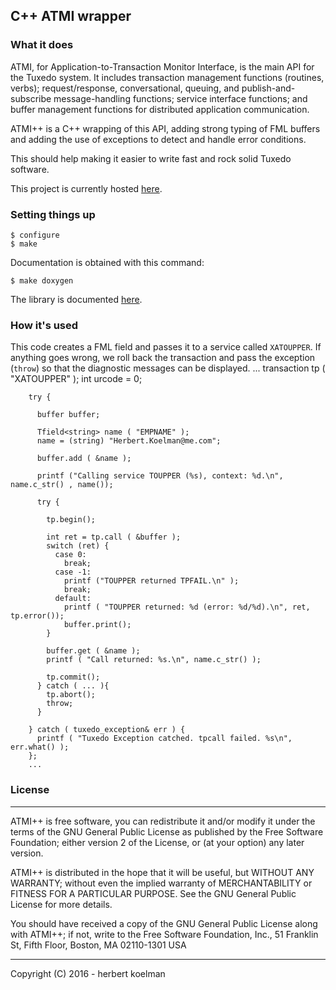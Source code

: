 ## C++ ATMI wrapper

### What it does

ATMI, for Application-to-Transaction Monitor Interface, is the main API for the Tuxedo system. It includes transaction 
management functions (routines, verbs); request/response, conversational, queuing, and publish-and-subscribe message-handling
functions; service interface functions; and buffer management functions for distributed application communication.

ATMI++ is a C++ wrapping of this API,  adding strong typing of FML buffers and adding the use of exceptions to detect and handle error conditions. 

This should help making it easier to write fast and rock solid Tuxedo software.

This project is currently hosted <a href="http://herbertkoelman.github.com/cpp-atmi">here</a>.

### Setting things up

    $ configure
    $ make

Documentation is obtained with this command:

    $ make doxygen

The library is documented [here](http://herbertkoelman.github.io/cpp-atmi/doc/html/).

###  How it's used

This code creates a FML field and passes it to a service called `XATOUPPER`. If anything goes wrong, we roll back the transaction and pass the exception (`throw`) so that the diagnostic messages can be displayed.
        ...
        transaction tp ( "XATOUPPER" );
        int urcode = 0;

        try {

          buffer buffer;

          Tfield<string> name ( "EMPNAME" );
          name = (string) "Herbert.Koelman@me.com";

          buffer.add ( &name );

          printf ("Calling service TOUPPER (%s), context: %d.\n", name.c_str() , name());

          try {

            tp.begin();

            int ret = tp.call ( &buffer );
            switch (ret) {
              case 0:
                break;
              case -1:
                printf ("TOUPPER returned TPFAIL.\n" );
                break;
              default:
                printf ( "TOUPPER returned: %d (error: %d/%d).\n", ret, tp.error());
                buffer.print();
            }

            buffer.get ( &name );
            printf ( "Call returned: %s.\n", name.c_str() );

            tp.commit();
          } catch ( ... ){
            tp.abort();
            throw;
          }

        } catch ( tuxedo_exception& err ) {
          printf ( "Tuxedo Exception catched. tpcall failed. %s\n", err.what() ); 
        };
        ...

### License

-------------------------------------------------------------------

 ATMI++ is free software, you can redistribute it and/or modify
 it under the terms of the GNU General Public License as published by
 the Free Software Foundation; either version 2 of the License, or
 (at your option) any later version.

 ATMI++ is distributed in the hope that it will be useful,
 but WITHOUT ANY WARRANTY; without even the implied warranty of
 MERCHANTABILITY or FITNESS FOR A PARTICULAR PURPOSE.  See the
 GNU General Public License for more details.

 You should have received a copy of the GNU General Public License
 along with ATMI++; if not, write to the Free Software
 Foundation, Inc., 51 Franklin St, Fifth Floor,
 Boston, MA  02110-1301  USA

-------------------------------------------------------------------
Copyright (C) 2016 - herbert koelman

